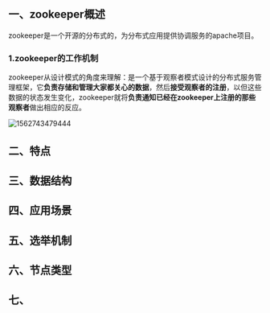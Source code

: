 ## 一、zookeeper概述

​	zookeeper是一个开源的分布式的，为分布式应用提供协调服务的apache项目。

### 1.zookeeper的工作机制

​	zookeeper从设计模式的角度来理解：是一个基于观察者模式设计的分布式服务管理框架，它**负责存储和管理大家都关心的数据**，然后**接受观察者的注册**，以但这些数据的状态发生变化，zookeeper就将**负责通知已经在zookeeper上注册的那些观察者**做出相应的反应。

![1562743479444](F:\Codes\JobSearch\InterviewNote\InterviewNote\notes\assets\1562743479444.png)























































## 二、特点

## 三、数据结构

## 四、应用场景

## 五、选举机制

## 六、节点类型

## 七、



